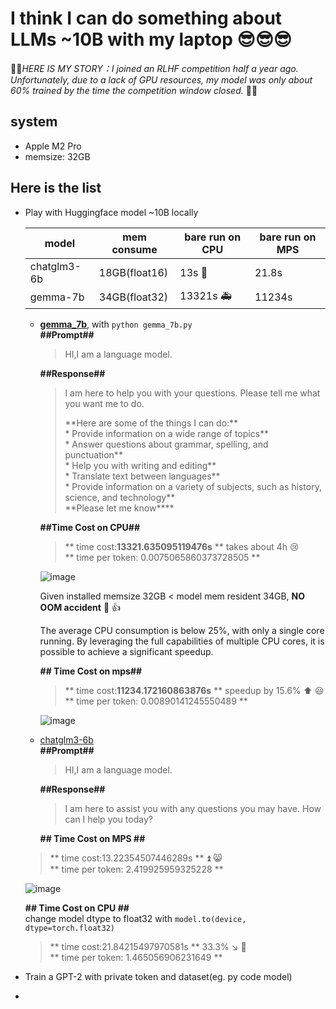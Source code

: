 # I think I can do something about LLMs ~10B with my laptop :sunglasses::sunglasses::sunglasses:  
💢💢*HERE IS MY STORY：I joined an RLHF competition half a year ago. Unfortunately, due to a lack of GPU resources, my model was only about 60% trained by the time the competition window closed.* 💢💢

## system
* Apple M2 Pro
* memsize: 32GB

## Here is the list
* Play with Huggingface model ~10B locally
  
  | model       |mem consume   | bare run on CPU | bare run on MPS 
  | ------------|------------- | --------------- |-----------------|
  | chatglm3-6b | 18GB(float16)         | 13s  🥇        |   21.8s         |
    | gemma-7b    | 34GB(float32)         | 13321s  🚑     | 11234s     |

  * [**gemma_7b**](https://huggingface.co/google/gemma-7b), with `python gemma_7b.py`  
    **##Prompt##**  
    >HI,I am a language model.
     
    **##Response##**  
    >I am here to help you with your questions. Please tell me what you want me to do.
    >
    >\*\*Here are some of the things I can do:\*\*  
    >\* Provide information on a wide range of topics**    
    >\* Answer questions about grammar, spelling, and punctuation**   
    >\* Help you with writing and editing**  
    >\* Translate text between languages**  
    >\* Provide information on a variety of subjects, such as history, science, and technology**  
    >\*\*Please let me know\*\***
       
    **##Time Cost on CPU##**  
    >** time cost:**13321.635095119476s** **  takes about 4h :cry:  
    >** time per token: 0.0075065860373728505 **
    
    ![image](https://github.com/h-clickshift/llm_on_laptop/assets/117718271/2d277005-05fb-4edb-bad0-6d3c0766b725)

    Given installed memsize 32GB < model mem resident 34GB, **NO OOM accident** :tada:  :thumbsup:
    
    The average CPU consumption is below 25%, with only a single core running. By leveraging the full capabilities of multiple CPU cores, it is possible to achieve a significant speedup.
    
    **## Time Cost on mps##**
    
    >** time cost:**11234.172160863876s** **  speedup by 15.6% ⬆️  😃   
    >** time per token: 0.00890141245550489 **
    
    ![image](https://github.com/h-clickshift/llm_on_laptop/assets/117718271/04f1775f-c6e4-449e-ad01-deff94585e85)

  * [chatglm3-6b](https://huggingface.co/THUDM/chatglm3-6b)  
     **##Prompt##**  
    >HI,I am a language model.
     
    **##Response##**  
    >I am here to assist you with any questions you may have. How can I help you today?
    
    **## Time Cost on MPS ##**
    
   >** time cost:13.22354507446289s **  ⏫ 😸  
   >** time per token: 2.419925959325228 **  
   
   ![image](https://github.com/h-clickshift/llm_on_laptop/assets/117718271/2d1d585e-28a6-495f-8570-b731373a8a0d)

   **## Time Cost on CPU ##**  
   change model dtype to float32 with `model.to(device, dtype=torch.float32)`  
  > ** time cost:21.84215497970581s **  33.3% ↘️ 🎱  
  > ** time per token: 1.465056906231649 **  
  
* Train a GPT-2 with private token and dataset(eg. py code model)
* 
